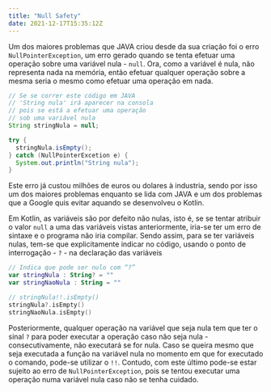 ```yaml
---
title: "Null Safety"
date: 2021-12-17T15:35:12Z
---
```


Um dos maiores problemas que JAVA criou desde da sua criação foi o erro `NullPointerException`, um erro gerado quando se tenta efetuar uma operação sobre uma variável nula - `null`.
Ora, como a variável é nula, não representa nada na memória, então efetuar qualquer operação sobre a mesma seria o mesmo como efetuar uma operação em nada.

```java
// Se se correr este código em JAVA
// 'String nula' irá aparecer na consola
// pois se está a efetuar uma operação
// sob uma variável nula
String stringNula = null;

try {
  stringNula.isEmpty();
} catch (NullPointerExcetion e) {
  System.out.println("String nula");
}
```

Este erro já custou milhões de euros ou dolares à industria, sendo por isso um dos maiores problemas enquanto se lida com JAVA e um dos problemas que a Google quis evitar aquando se desenvolveu o Kotlin.

Em Kotlin, as variáveis são por defeito não nulas, isto é, se se tentar atribuir o valor `null` a uma das variáveis vistas anteriormente, iria-se ter um erro de sintaxe e o programa não iria compilar.
Sendo assim, para se ter variáveis nulas, tem-se que explicitamente indicar no código, usando o ponto de interrogação - `?` - na declaração das variáveis
```kotlin
// Indica que pode ser nulo com “?”
var stringNula : String? = ""
var stringNaoNula : String = ""

// stringNula!!.isEmpty()
stringNula?.isEmpty()
stringNaoNula.isEmpty()
```

Posteriormente, qualquer operação na variável que seja nula tem que ter o sinal `?` para poder executar a operação caso não seja nula - consecutivamente, não executará se for nula.
Caso se queira mesmo que seja executada a função na variável nula no momento em que for executado o comando, pode-se utilizar o `!!`.
Contudo, com este último pode-se estar sujeito ao erro de `NullPointerException`, pois se tentou executar uma operação numa variável nula caso não se tenha cuidado.